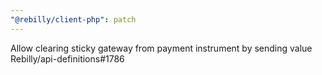 ```yaml
---
"@rebilly/client-php": patch
---
```


Allow clearing sticky gateway from payment instrument by sending value Rebilly/api-definitions#1786
